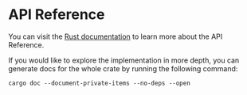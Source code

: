 # API Reference

You can visit the [Rust documentation](https://wallet-lib.docs.iota.org/docs/specification) to learn more about the API Reference.

If you would like to explore the implementation in more depth, you can generate docs for the whole crate by running the  following command:

```
cargo doc --document-private-items --no-deps --open
```